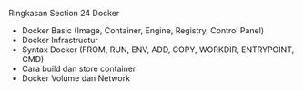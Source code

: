 Ringkasan Section 24 Docker
- Docker Basic (Image, Container, Engine, Registry, Control Panel)
- Docker Infrastructur
- Syntax Docker (FROM, RUN, ENV, ADD, COPY, WORKDIR, ENTRYPOINT, CMD)
- Cara build dan store container
- Docker Volume dan Network